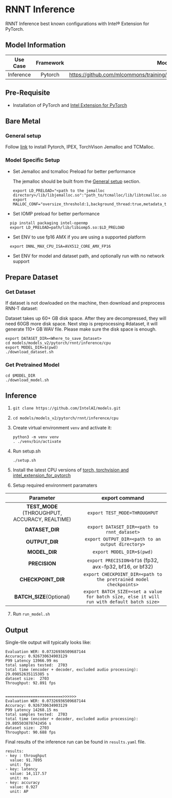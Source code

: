 # RNNT Inference

RNNT Inference best known configurations with Intel® Extension for PyTorch.

## Model Information

| **Use Case** | **Framework** | **Model Repo** | **Branch/Commit/Tag** | **Optional Patch** |
|:---:| :---: |:--------------:|:---------------------:|:------------------:|
|  Inference   |    Pytorch    |       https://github.com/mlcommons/training/tree/master/rnn_speech_recognition/pytorch        |           -           |         -          |

## Pre-Requisite
* Installation of PyTorch and [Intel Extension for PyTorch](https://intel.github.io/intel-extension-for-pytorch/#introduction)

## Bare Metal
### General setup

Follow [link](https://github.com/IntelAI/models/blob/master/docs/general/pytorch/BareMetalSetup.md) to install Pytorch, IPEX, TorchVison Jemalloc and TCMalloc.

### Model Specific Setup

* Set Jemalloc and tcmalloc Preload for better performance

  The jemalloc should be built from the [General setup](#general-setup) section.
  ```
  export LD_PRELOAD="<path to the jemalloc directory>/lib/libjemalloc.so":"path_to/tcmalloc/lib/libtcmalloc.so":$LD_PRELOAD
  export MALLOC_CONF="oversize_threshold:1,background_thread:true,metadata_thp:auto,dirty_decay_ms:9000000000,muzzy_decay_ms:9000000000"
  ```
* Set IOMP preload for better performance
```
  pip install packaging intel-openmp
  export LD_PRELOAD=path/lib/libiomp5.so:$LD_PRELOAD
```

* Set ENV to use fp16 AMX if you are using a supported platform
```
  export DNNL_MAX_CPU_ISA=AVX512_CORE_AMX_FP16
```

* Set ENV for model and dataset path, and optionally run with no network support

## Prepare Dataset
### Get Dataset
If dataset is not dowloaded on the machine, then download and preprocess RNN-T dataset:

Dataset takes up 60+ GB disk space. After they are decompressed, they will need 60GB more disk space. Next step is preprocessing #dataset, it will generate 110+ GB WAV file. Please make sure the disk space is enough.
```
export DATASET_DIR=<Where_to_save_Dataset>
cd models/models_v2/pytorch/rnnt/inference/cpu
export MODEL_DIR=$(pwd)
./download_dataset.sh
```

### Get Pretrained Model
```
cd $MODEL_DIR
./download_model.sh
```

## Inference
1. `git clone https://github.com/IntelAI/models.git`
2. `cd models/models_v2/pytorch/rnnt/inference/cpu`
3. Create virtual environment `venv` and activate it:
    ```
    python3 -m venv venv
    . ./venv/bin/activate
    ```
4. Run setup.sh
    ```
    ./setup.sh
    ```
5. Install the latest CPU versions of [torch, torchvision and intel_extension_for_pytorch](https://intel.github.io/intel-extension-for-pytorch/index.html#installation)

6. Setup required environment paramaters

| **Parameter**                |                                  **export command**                                  |
|:---------------------------:|:------------------------------------------------------------------------------------:|
| **TEST_MODE** (THROUGHPUT, ACCURACY, REALTIME)              | `export TEST_MODE=THROUGHPUT`                  |
| **DATASET_DIR**             | `export DATASET_DIR=<path to rnnt_dataset>`                  |
| **OUTPUT_DIR**               |                               `export OUTPUT_DIR=<path to an output directory>`                               |
| **MODEL_DIR**               |                               `export MODEL_DIR=$(pwd)`                               |
| **PRECISION**     |                  `export PRECISION=bf16` (fp32, avx-fp32, bf16, or bf32) |                              |
| **CHECKPOINT_DIR**     |                  `export CHECKPOINT_DIR=<path to the pretrained model checkpoints>` |                              |
| **BATCH_SIZE**(Optional)      |       `export BATCH_SIZE=<set a value for batch size, else it will run with default batch size>`  |

7. Run `run_model.sh`

## Output

Single-tile output will typically looks like:

```
Evaluation WER: 0.07326936509687144
Accuracy: 0.926730634903129
P99 Latency 13966.99 ms
total samples tested:  2703
total time (encoder + decoder, excluded audio processing):  29.09852635115385 s
dataset size:  2703
Throughput: 92.891 fps


=========================>>>>>>
Evaluation WER: 0.07326936509687144
Accuracy: 0.926730634903129
P99 Latency 14268.15 ms
total samples tested:  2703
total time (encoder + decoder, excluded audio processing):  29.805503878742456 s
dataset size:  2703
Throughput: 90.688 fps
```

Final results of the inference run can be found in `results.yaml` file.
```
results:
- key : throughput
  value: 91.7895
  unit: fps
- key: latency
  value: 14,117.57
  unit: ms
- key: accuracy
  value: 0.927
  unit: AP
```
